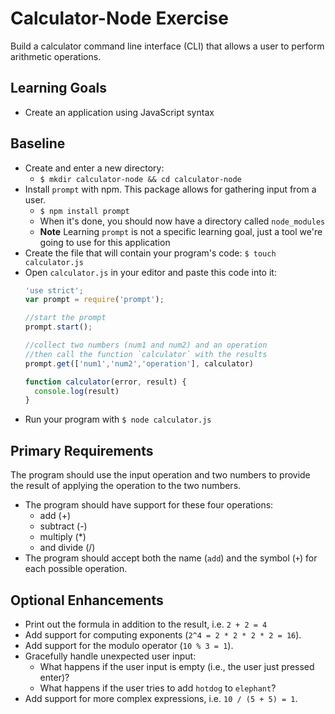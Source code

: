 # Calculator-Node Exercise
Build a calculator command line interface (CLI) that allows a user to perform arithmetic operations.

## Learning Goals
- Create an application using JavaScript syntax

## Baseline
- Create and enter a new directory:
  + `$ mkdir calculator-node && cd calculator-node`
- Install `prompt` with npm. This package allows for gathering input from a user.
  + `$ npm install prompt`
  + When it's done, you should now have a directory called `node_modules`
  + **Note** Learning `prompt` is not a specific learning goal, just a tool we're going to use for this application
- Create the file that will contain your program's code: `$ touch calculator.js`
- Open `calculator.js` in your editor and paste this code into it:
  ```javascript
  'use strict';
  var prompt = require('prompt');

  //start the prompt
  prompt.start();

  //collect two numbers (num1 and num2) and an operation
  //then call the function `calculator` with the results
  prompt.get(['num1','num2','operation'], calculator)

  function calculator(error, result) {
    console.log(result)
  }
  ```
- Run your program with `$ node calculator.js`

## Primary Requirements
The program should use the input operation and two numbers to provide the result of applying the operation to the two numbers.

- The program should have support for these four operations:
    - add (+)
    - subtract (-)
    - multiply (*)
    - and divide (/)
- The program should accept both the name (`add`) and the symbol (`+`) for each possible operation.

## Optional Enhancements
- Print out the formula in addition to the result, i.e. `2 + 2 = 4`
- Add support for computing exponents (`2^4 = 2 * 2 * 2 * 2 = 16`).
- Add support for the modulo operator (`10 % 3 = 1`).
- Gracefully handle unexpected user input:
  - What happens if the user input is empty (i.e., the user just pressed enter)?
  - What happens if the user tries to add `hotdog` to `elephant`?
- Add support for more complex expressions, i.e. `10 / (5 + 5) = 1`.
